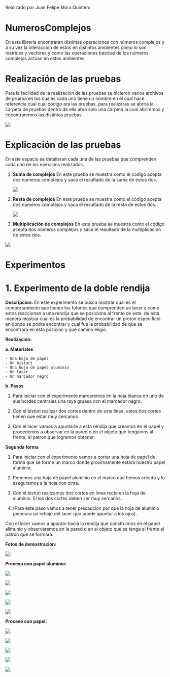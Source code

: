 Realizado por Juan Felipe Mora Quintero

# NumerosComplejos


En esta librería encontraran distintas operaciones con números complejos y a su vez la interacción de estos en distintos ambientes como lo son matrices y vectores y como las operaciones básicas de los números complejos actúan en estos ambientes.



# Realización de las pruebas

Para la facilidad de la realización de las pruebas se hicieron varios archivos de prueba en los cuales cada uno tiene un nombre en el cual hace referencia cual cual código ara las pruebas, para realizaras se abrirá la carpeta de pruebas  dentro de ella abra solo una carpeta la cual abriremos y encontraremos las distintas pruebas

![](Images/Imagen1.PNG)


# Explicación de las pruebas

En este espacio se detallaran cada una de las pruebas que comprenden cada uno de los ejercicios realizados.

 1. **Suma de complejos**
	  En este prueba se muestra como el codigo acepta dos numeros complejos y saca el resultado de la suma de estos dos.
    
	![](Images/Imagen2.PNG)

 2. **Resta de complejos**
	  En este prueba se muestra como el código acepta dos números complejos y saca el resultado de la resta de 					estos dos.
	  
	![](Images/Imagen3.PNG) 
	
 3.  **Multiplicación de complejos**
	En este prueba se muestra como el código acepta dos números complejos y saca el resultado de la multiplicación de estos dos.
	
![](Images/Imagen4.PNG) 
	
	
# **Experimentos**

# **1.	Experimento de la doble rendija**

**Descripcion:**
En este experimento se busca mostrar cual es el comportamiento que tienen los fotones que comprenden un lacer y como estos reaccionan a una rendija que se posiciona al frente de esta, de esta manera mostrar cual es la probabilidad de encontrar un proton especificio en donde se podra encontrar y cual fue la probabilidad de que se encontrara en esta posicion y que camino eligio.

**Realización:**

**a. Materiales**

	- Una hoja de papel
	- Un bisturi
	- Una hoja de papel aluminio
	- Un lacer
	- Un marcador negro

**b. Pasos**

1. Para iniciar con el experimento marcaremos en la hoja blanca en uno de sus bordes centrales una raya gruesa con el marcador negro.
	
2. Con el bisturi realizar dos cortes dentro de esta linea, estos dos cortes tienen que estar muy cercanos.
	
3. Con el lacer vamos a apuntarle a esta rendija que creamos en el papel y procedemos a observar en la pared o en el objeto que tengamos al frente, el patron que logramos obtener.
	
**Segunda forma**
	
1. Para iniciar con el experimento vamos a cortar una hoja de papel de forma que se forme un marco donde proximamente estara nuestro papel aluminio.
	
2. Ponemos una hoja de papel aluminio en el marco que hemos creado y lo aseguramos a la hoja con cinta.
	
3. Con el bisturi realizamos dos cortes en linea recta en la hoja de aluminio. El los dos cortes deben ser muy sercanos.
	
4. (Para este paso vamos a tener precaucion por que la hoja de aluminio generara un reflejo del lacer que puede apuntar a los ojos).
	
Con el lacer vamos a apuntar hacia la rendija que construimos en el papel alimunio y observaremos en la pared o en el objeto que se tenga al frente el patron que se formara.
	
	

**Fotos de demostración:**

![](Images/experimentoRendijas/representacionLacer.jpg)


**Proceso con papel aluminio:**


 ![](Images/experimentoRendijas/representacionPapelAluminio1.jpg)


 ![](Images/experimentoRendijas/RepresentacionLacerAluminio1.jpg)


 ![](Images/experimentoRendijas/RepresentacionLacerAluminio2.jpg)


 ![](Images/experimentoRendijas/RepresentacionLacerAluminio3.jpg)


 ![](Images/experimentoRendijas/RepresentacionLacerAluminio4.jpg)


**Proceso con papel:**


![](Images/experimentoRendijas/representacionPapel.jpg)
 
 
![](Images/experimentoRendijas/RepresentacionLacerPapel1.jpg)


![](Images/experimentoRendijas/RepresentacionLacerPapel2.jpg)


![](Images/experimentoRendijas/RepresentacionLacerPapel3.jpg)


![](Images/experimentoRendijas/RepresentacionLacerPapel4.jpg)
